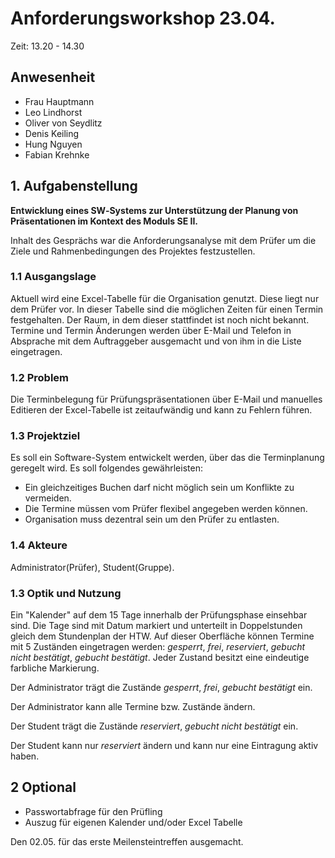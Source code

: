 # Anforderungsworkshop 23.04. 


Zeit: 13.20 - 14.30 

## Anwesenheit

- Frau Hauptmann
- Leo Lindhorst
- Oliver von Seydlitz
- Denis Keiling
- Hung Nguyen
- Fabian Krehnke

## 1. Aufgabenstellung 

**Entwicklung eines SW‐Systems zur Unterstützung der Planung von Präsentationen im Kontext des Moduls SE II.**

Inhalt des Gesprächs war die Anforderungsanalyse mit dem Prüfer um die Ziele und Rahmenbedingungen des Projektes festzustellen.

### 1.1 Ausgangslage

Aktuell wird eine Excel-Tabelle für die Organisation genutzt. Diese liegt nur dem Prüfer vor. In dieser Tabelle sind die möglichen Zeiten für einen Termin festgehalten. Der Raum, in dem dieser stattfindet ist noch nicht bekannt. Termine und Termin Änderungen werden über E-Mail und Telefon in Absprache mit dem Auftraggeber ausgemacht und von ihm in die Liste eingetragen.

### 1.2 Problem

Die Terminbelegung für Prüfungspräsentationen über E-Mail und manuelles Editieren der Excel-Tabelle ist zeitaufwändig und kann zu Fehlern führen.

### 1.3 Projektziel

Es soll ein Software-System entwickelt werden, über das die Terminplanung geregelt wird. Es soll folgendes gewährleisten:

- Ein gleichzeitiges Buchen darf nicht möglich sein um Konflikte zu vermeiden.
-	Die Termine müssen vom Prüfer flexibel angegeben werden können.
-	Organisation muss dezentral sein um den Prüfer zu entlasten.


### 1.4 Akteure

Administrator(Prüfer), Student(Gruppe).

### 1.3 Optik und Nutzung

Ein "Kalender" auf dem 15 Tage innerhalb der Prüfungsphase einsehbar sind. Die Tage sind mit Datum markiert und unterteilt in Doppelstunden gleich dem Stundenplan der HTW. Auf dieser Oberfläche können Termine mit 5 Zuständen eingetragen werden: *gesperrt*, *frei*, *reserviert*, *gebucht nicht bestätigt*, *gebucht bestätigt*. Jeder Zustand besitzt eine eindeutige farbliche Markierung.

Der Administrator trägt die Zustände *gesperrt*, *frei*, *gebucht bestätigt* ein.

Der Administrator kann alle Termine bzw. Zustände ändern.

Der Student trägt die Zustände *reserviert*, *gebucht nicht bestätigt* ein.

Der Student kann nur *reserviert* ändern und kann nur eine Eintragung aktiv haben.

## 2 Optional

- Passwortabfrage für den Prüfling
- Auszug für eigenen Kalender und/oder Excel Tabelle

Den 02.05. für das erste Meilensteintreffen ausgemacht. 
